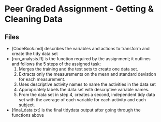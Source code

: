 # Peer Graded Assignment - Getting & Cleaning Data

## Files
- [CodeBook.md] describes the variables and actions to transform and create the tidy data set
- [run_analysis.R] is the function required by the assignment; it outlines and follows the 5 steps of the assigned task:
  1. Merges the training and the test sets to create one data set.
  2. Extracts only the measurements on the mean and standard deviation for each measurement.
  3. Uses descriptive activity names to name the activities in the data set
  4. Appropriately labels the data set with descriptive variable names.
  5. From the data set in step 4, creates a second, independent tidy data set with the average of each variable for each activity and each subject.
- [final_data.txt] is the final tidydata output after going through the functions above
